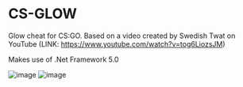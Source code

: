 # CS-GLOW
Glow cheat for CS:GO. Based on a video created by Swedish Twat on YouTube (LINK: https://www.youtube.com/watch?v=tog6LiozsJM)

Makes use of .Net Framework 5.0

![image](https://user-images.githubusercontent.com/80198020/137386744-33be2103-220a-41c8-af25-83d3d85cc2ac.png)
![image](https://user-images.githubusercontent.com/80198020/137386756-17cb5b03-1da7-4ca1-993f-d2cd18222074.png)
